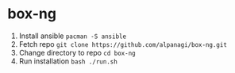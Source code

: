 # box-ng

1. Install ansible `pacman -S ansible`
2. Fetch repo `git clone https://github.com/alpanagi/box-ng.git`
3. Change directory to repo `cd box-ng`
4. Run installation `bash ./run.sh`
